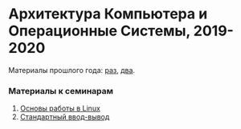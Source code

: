 # Архитектура Компьютера и Операционные Системы, 2019-2020

Материалы прошлого года: [раз](https://github.com/dbeliakov/hse-os-2018), [два](https://github.com/hseos/hseos-course/tree/master/2018).

### Материалы к семинарам
01. [Основы работы в Linux](seminars/01/)
02. [Стандартный ввод-вывод](seminars/02/)
